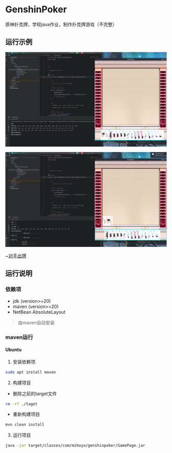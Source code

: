 # GenshinPoker

原神扑克牌，学校java作业，制作扑克牌游戏（不完整）

## 运行示例

![开始游戏界面](./pic/gamePage.png)

![玩家出牌](./pic/playerOut.png)

~[对手出牌](./pic/playerComOut.png)

## 运行说明

### 依赖项

- jdk (version>=20)
- maven (version>=20)
- NetBean AbsoluteLayout
> 由maven自动安装

### maven运行

#### Ubuntu

1. 安装依赖项

```bash
sudo apt install maven
```

2. 构建项目

- 删除之前的target文件
```bash
rm -rf ./taget
```

- 重新构建项目
```bash
mvn clean install
```

3. 运行项目

```bash
java -jar target/classes/com/mihoyo/genshinpoker/GamePage.jar   
```


